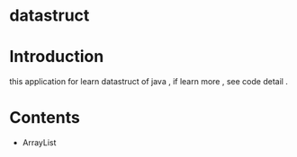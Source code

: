 # datastruct

# Introduction
this application for learn datastruct of java , if learn more , see code detail .

# Contents
* ArrayList
